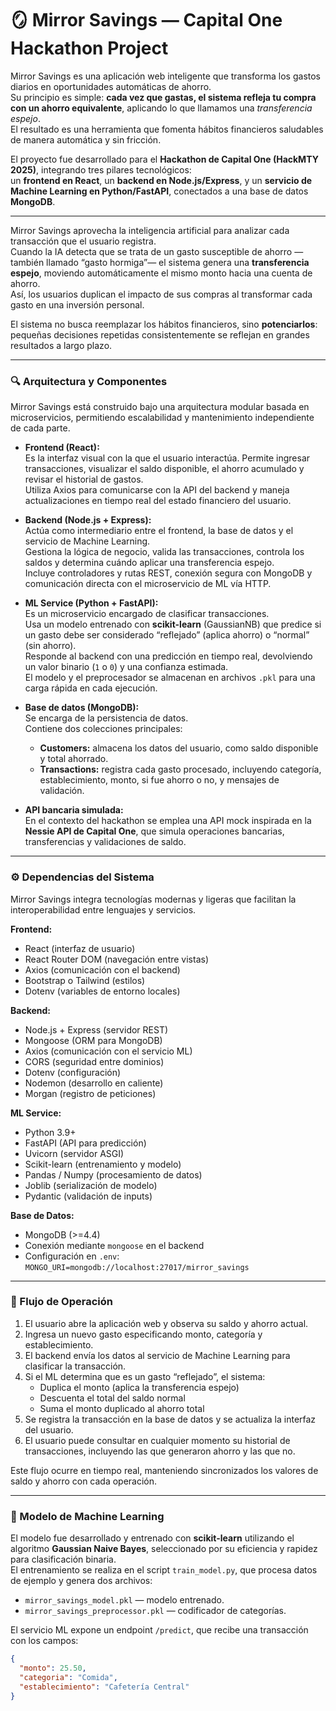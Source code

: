 # 🪞 Mirror Savings — Capital One Hackathon Project

Mirror Savings es una aplicación web inteligente que transforma los gastos diarios en oportunidades automáticas de ahorro.  
Su principio es simple: **cada vez que gastas, el sistema refleja tu compra con un ahorro equivalente**, aplicando lo que llamamos una *transferencia espejo*.  
El resultado es una herramienta que fomenta hábitos financieros saludables de manera automática y sin fricción.

El proyecto fue desarrollado para el **Hackathon de Capital One (HackMTY 2025)**, integrando tres pilares tecnológicos:  
un **frontend en React**, un **backend en Node.js/Express**, y un **servicio de Machine Learning en Python/FastAPI**, conectados a una base de datos **MongoDB**.

---

Mirror Savings aprovecha la inteligencia artificial para analizar cada transacción que el usuario registra.  
Cuando la IA detecta que se trata de un gasto susceptible de ahorro —también llamado “gasto hormiga”— el sistema genera una **transferencia espejo**, moviendo automáticamente el mismo monto hacia una cuenta de ahorro.  
Así, los usuarios duplican el impacto de sus compras al transformar cada gasto en una inversión personal.

El sistema no busca reemplazar los hábitos financieros, sino **potenciarlos**: pequeñas decisiones repetidas consistentemente se reflejan en grandes resultados a largo plazo.

---

### 🔍 Arquitectura y Componentes

Mirror Savings está construido bajo una arquitectura modular basada en microservicios, permitiendo escalabilidad y mantenimiento independiente de cada parte.

- **Frontend (React):**  
  Es la interfaz visual con la que el usuario interactúa. Permite ingresar transacciones, visualizar el saldo disponible, el ahorro acumulado y revisar el historial de gastos.  
  Utiliza Axios para comunicarse con la API del backend y maneja actualizaciones en tiempo real del estado financiero del usuario.

- **Backend (Node.js + Express):**  
  Actúa como intermediario entre el frontend, la base de datos y el servicio de Machine Learning.  
  Gestiona la lógica de negocio, valida las transacciones, controla los saldos y determina cuándo aplicar una transferencia espejo.  
  Incluye controladores y rutas REST, conexión segura con MongoDB y comunicación directa con el microservicio de ML vía HTTP.

- **ML Service (Python + FastAPI):**  
  Es un microservicio encargado de clasificar transacciones.  
  Usa un modelo entrenado con **scikit-learn** (GaussianNB) que predice si un gasto debe ser considerado “reflejado” (aplica ahorro) o “normal” (sin ahorro).  
  Responde al backend con una predicción en tiempo real, devolviendo un valor binario (`1` o `0`) y una confianza estimada.  
  El modelo y el preprocesador se almacenan en archivos `.pkl` para una carga rápida en cada ejecución.

- **Base de datos (MongoDB):**  
  Se encarga de la persistencia de datos.  
  Contiene dos colecciones principales:
  - **Customers:** almacena los datos del usuario, como saldo disponible y total ahorrado.
  - **Transactions:** registra cada gasto procesado, incluyendo categoría, establecimiento, monto, si fue ahorro o no, y mensajes de validación.

- **API bancaria simulada:**  
  En el contexto del hackathon se emplea una API mock inspirada en la **Nessie API de Capital One**, que simula operaciones bancarias, transferencias y validaciones de saldo.

---

### ⚙️ Dependencias del Sistema

Mirror Savings integra tecnologías modernas y ligeras que facilitan la interoperabilidad entre lenguajes y servicios.

**Frontend:**
- React (interfaz de usuario)
- React Router DOM (navegación entre vistas)
- Axios (comunicación con el backend)
- Bootstrap o Tailwind (estilos)
- Dotenv (variables de entorno locales)

**Backend:**
- Node.js + Express (servidor REST)
- Mongoose (ORM para MongoDB)
- Axios (comunicación con el servicio ML)
- CORS (seguridad entre dominios)
- Dotenv (configuración)
- Nodemon (desarrollo en caliente)
- Morgan (registro de peticiones)

**ML Service:**
- Python 3.9+  
- FastAPI (API para predicción)
- Uvicorn (servidor ASGI)
- Scikit-learn (entrenamiento y modelo)
- Pandas / Numpy (procesamiento de datos)
- Joblib (serialización de modelo)
- Pydantic (validación de inputs)

**Base de Datos:**
- MongoDB (>=4.4)
- Conexión mediante `mongoose` en el backend
- Configuración en `.env`:  
  `MONGO_URI=mongodb://localhost:27017/mirror_savings`

---

### 🔄 Flujo de Operación

1. El usuario abre la aplicación web y observa su saldo y ahorro actual.  
2. Ingresa un nuevo gasto especificando monto, categoría y establecimiento.  
3. El backend envía los datos al servicio de Machine Learning para clasificar la transacción.  
4. Si el ML determina que es un gasto “reflejado”, el sistema:
   - Duplica el monto (aplica la transferencia espejo)
   - Descuenta el total del saldo normal
   - Suma el monto duplicado al ahorro total
5. Se registra la transacción en la base de datos y se actualiza la interfaz del usuario.  
6. El usuario puede consultar en cualquier momento su historial de transacciones, incluyendo las que generaron ahorro y las que no.

Este flujo ocurre en tiempo real, manteniendo sincronizados los valores de saldo y ahorro con cada operación.

---

### 🧠 Modelo de Machine Learning

El modelo fue desarrollado y entrenado con **scikit-learn** utilizando el algoritmo **Gaussian Naive Bayes**, seleccionado por su eficiencia y rapidez para clasificación binaria.  
El entrenamiento se realiza en el script `train_model.py`, que procesa datos de ejemplo y genera dos archivos:
- `mirror_savings_model.pkl` — modelo entrenado.
- `mirror_savings_preprocessor.pkl` — codificador de categorías.

El servicio ML expone un endpoint `/predict`, que recibe una transacción con los campos:
```json
{
  "monto": 25.50,
  "categoria": "Comida",
  "establecimiento": "Cafetería Central"
}
